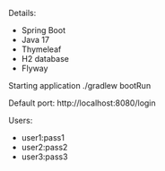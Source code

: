 Details:
* Spring Boot
* Java 17
* Thymeleaf
* H2 database
* Flyway

Starting application ./gradlew bootRun

Default port: http://localhost:8080/login 

Users:
* user1:pass1
* user2:pass2
* user3:pass3